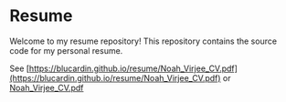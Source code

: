 # Resume

Welcome to my resume repository! This repository contains the source code for my personal resume.

See [https://blucardin.github.io/resume/Noah_Virjee_CV.pdf](https://blucardin.github.io/resume/Noah_Virjee_CV.pdf) or [Noah_Virjee_CV.pdf](Noah_Virjee_CV.pdf)

